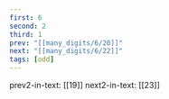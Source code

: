 ```yaml
---
first: 6
second: 2
third: 1
prev: "[[many_digits/6/20]]"
next: "[[many_digits/6/22]]"
tags: [odd]
---
```

prev2-in-text: [[19]]
next2-in-text: [[23]]
